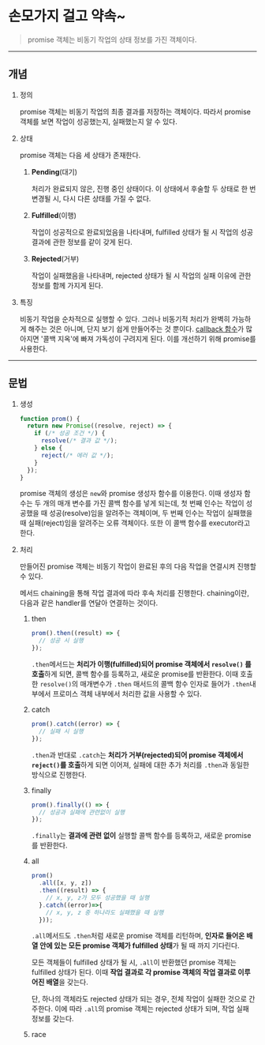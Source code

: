 # 손모가지 걸고 약속~

> promise 객체는 비동기 작업의 상태 정보를 가진 객체이다.

---

## 개념

1. 정의

   promise 객체는 비동기 작업의 최종 결과를 저장하는 객체이다. 따라서 promise 객체를 보면 작업이 성공했는지, 실패했는지 알 수 있다.

2. 상태

   promise 객체는 다음 세 상태가 존재한다.

   1. **Pending**(대기)

      처리가 완료되지 않은, 진행 중인 상태이다. 이 상태에서 후술할 두 상태로 한 번 변경될 시, 다시 다른 상태를 가질 수 없다.

   2. **Fulfilled**(이행)

      작업이 성공적으로 완료되었음을 나타내며, fulfilled 상태가 될 시 작업의 성공 결과에 관한 정보를 같이 갖게 된다.

   3. **Rejected**(거부)

      작업이 실패했음을 나타내며, rejected 상태가 될 시 작업의 실패 이유에 관한 정보를 함께 가지게 된다.

3. 특징

   비동기 작업을 순차적으로 실행할 수 있다. 그러나 비동기적 처리가 완벽히 가능하게 해주는 것은 아니며, 단지 보기 쉽게 만들어주는 것 뿐이다. [callback 함수](https://github.com/976520/TIL/blob/main/javascript/callback.md)가 많아지면 '콜백 지옥'에 빠져 가독성이 구려지게 된다. 이를 개선하기 위해 promise를 사용한다.

---

## 문법

1. 생성

   ```javascript
   function prom() {
     return new Promise((resolve, reject) => {
       if (/* 성공 조건 */) {
         resolve(/* 결과 값 */);
       } else {
         reject(/* 에러 값 */);
       }
     });
   }
   ```

   promise 객체의 생성은 `new`와 promise 생성자 함수를 이용한다. 이때 생성자 함수는 두 개의 매개 변수를 가진 콜백 함수를 넣게 되는데, 첫 번째 인수는 작업이 성공했을 때 성공(resolve)임을 알려주는 객체이며, 두 번째 인수는 작업이 실패했을 때 실패(reject)임을 알려주는 오류 객체이다.
   또한 이 콜백 함수를 executor라고 한다.

2. 처리

   만들어진 promise 객체는 비동기 작업이 완료된 후의 다음 작업을 연결시켜 진행할 수 있다.

   메서드 chaining을 통해 작업 결과에 따라 후속 처리를 진행한다. chaining이란, 다음과 같은 handler를 연달아 연결하는 것이다.

   1. then

      ```javascript
      prom().then((result) => {
        // 성공 시 실행
      });
      ```

      `.then`메서드는 **처리가 이행(fulfilled)되어 promise 객체에서 `resolve()` 를 호출**하게 되면, 콜백 함수를 등록하고, 새로운 promise를 반환한다. 이때 호출한 `resolve()`의 매개변수가 `.then` 매서드의 콜백 함수 인자로 들어가 `.then`내부에서 프로미스 객체 내부에서 처리한 값을 사용할 수 있다.

   2. catch

      ```javascript
      prom().catch((error) => {
        // 실패 시 실행
      });
      ```

      `.then`과 반대로 `.catch`는 **처리가 거부(rejected)되어 promise 객체에서 `reject()`를 호출**하게 되면 이어져, 실패에 대한 추가 처리를 `.then`과 동일한 방식으로 진행한다.

   3. finally

      ```javascript
      prom().finally(() => {
        // 성공과 실패에 관련없이 실행
      });
      ```

      `.finally`는 **결과에 관련 없이** 실행할 콜백 함수를 등록하고, 새로운 promise를 반환한다.

   4. all

      ```javascript
      prom()
        .all([x, y, z])
        .then((result) => {
          // x, y, z가 모두 성공했을 때 실행
        }.catch((error)=>{
          // x, y, z 중 하나라도 실패했을 때 실행
        }));
      ```

      `.all`메서드도 `.then`처럼 새로운 promise 객체를 리턴하며, **인자로 들어온 배열 안에 있는 모든 promise 객체가 fulfilled 상태**가 될 때 까지 기다린다.

      모든 객체들이 fulfilled 상태가 될 시, `.all`이 반환했던 promise 객체는 fulfilled 상태가 된다. 이때 **작업 결과로 각 promise 객체의 작업 결과로 이루어진 배열**을 갖는다.

      단, 하나의 객체라도 rejected 상태가 되는 경우, 전체 작업이 실패한 것으로 간주한다. 이에 따라 `.all`의 promise 객체는 rejected 상태가 되며, 작업 실패 정보를 갖는다.

   5. race

